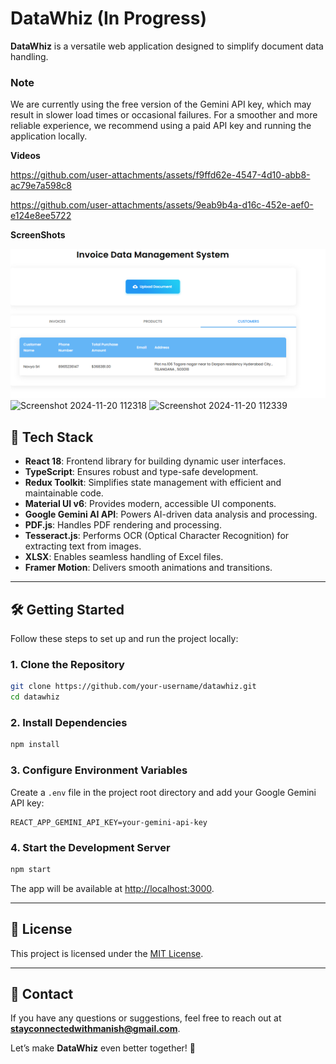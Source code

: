 # DataWhiz (In Progress)

**DataWhiz** is a versatile web application designed to simplify document data handling.

### Note  
We are currently using the free version of the Gemini API key, which may result in slower load times or occasional failures. For a smoother and more reliable experience, we recommend using a paid API key and running the application locally.

**Videos**

https://github.com/user-attachments/assets/f9ffd62e-4547-4d10-abb8-ac79e7a598c8


https://github.com/user-attachments/assets/9eab9b4a-d16c-452e-aef0-e124e8ee5722






**ScreenShots**

![Alt Text](./public/ss.png)
![Screenshot 2024-11-20 112318](https://github.com/user-attachments/assets/8c1815df-ff8b-40e1-92e3-842bf6276702)
![Screenshot 2024-11-20 112339](https://github.com/user-attachments/assets/c28b0c90-6bf3-4671-a5dc-38e46e978e2f)


## 🚀 **Tech Stack**

- **React 18**: Frontend library for building dynamic user interfaces.
- **TypeScript**: Ensures robust and type-safe development.
- **Redux Toolkit**: Simplifies state management with efficient and maintainable code.
- **Material UI v6**: Provides modern, accessible UI components.
- **Google Gemini AI API**: Powers AI-driven data analysis and processing.
- **PDF.js**: Handles PDF rendering and processing.
- **Tesseract.js**: Performs OCR (Optical Character Recognition) for extracting text from images.
- **XLSX**: Enables seamless handling of Excel files.
- **Framer Motion**: Delivers smooth animations and transitions.

---

## 🛠 **Getting Started**

Follow these steps to set up and run the project locally:

### 1. **Clone the Repository**
```bash
git clone https://github.com/your-username/datawhiz.git
cd datawhiz
```

### 2. **Install Dependencies**
```bash
npm install
```

### 3. **Configure Environment Variables**
Create a `.env` file in the project root directory and add your Google Gemini API key:
```
REACT_APP_GEMINI_API_KEY=your-gemini-api-key
```

### 4. **Start the Development Server**
```bash
npm start
```
The app will be available at [http://localhost:3000](http://localhost:3000).

---


## 📄 **License**
This project is licensed under the [MIT License](LICENSE).

---

## 📧 **Contact**
If you have any questions or suggestions, feel free to reach out at **stayconnectedwithmanish@gmail.com**. 

Let’s make **DataWhiz** even better together! 🚀
